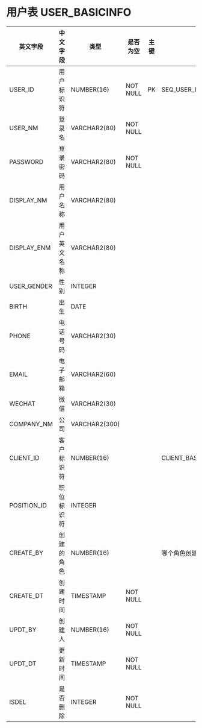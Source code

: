 # 用户表 USER_BASICINFO

| 英文字段        | 中文字段   | 类型            | 是否为空     | 主键   | 说明                         |
| ----------- | ------ | ------------- | -------- | ---- | -------------------------- |
| USER_ID     | 用户标识符  | NUMBER(16)    | NOT NULL | PK   | SEQ_USER_BASICINFO.NEXTVAL |
| USER_NM     | 登录名    | VARCHAR2(80)  | NOT NULL |      |                            |
| PASSWORD    | 登录密码   | VARCHAR2(80)  | NOT NULL |      |                            |
| DISPLAY_NM  | 用户名称   | VARCHAR2(80)  |          |      |                            |
| DISPLAY_ENM | 用户英文名称 | VARCHAR2(80)  |          |      |                            |
| USER_GENDER | 性别     | INTEGER       |          |      |                            |
| BIRTH       | 出生     | DATE          |          |      |                            |
| PHONE       | 电话号码   | VARCHAR2(30)  |          |      |                            |
| EMAIL       | 电子邮箱   | VARCHAR2(60)  |          |      |                            |
| WECHAT      | 微信     | VARCHAR2(30)  |          |      |                            |
| COMPANY_NM  | 公司     | VARCHAR2(300) |          |      |                            |
| CLIENT_ID   | 客户标识符  | NUMBER(16)    |          |      | CLIENT_BASICINFO.CLIENT_ID |
| POSITION_ID | 职位标识符  | INTEGER       |          |      |                            |
| CREATE_BY   | 创建的角色  | NUMBER(16)    |          |      | 哪个角色创建的                    |
| CREATE_DT   | 创建时间   | TIMESTAMP     | NOT NULL |      |                            |
| UPDT_BY     | 创建人    | NUMBER(16)    | NOT NULL |      |                            |
| UPDT_DT     | 更新时间   | TIMESTAMP     | NOT NULL |      |                            |
| ISDEL       | 是否删除   | INTEGER       | NOT NULL |      |                            |